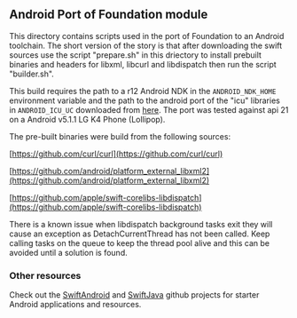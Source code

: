 
## Android Port of Foundation module

This directory contains scripts used in the port of Foundation to
an Android toolchain. The short version of the story is that after
downloading the swift sources use the script "prepare.sh" in this
driectory to install prebuilt binaries and headers for libxml,
libcurl and libdispatch then run the script "builder.sh".

This build requires the path to a r12 Android NDK in the
`ANDROID_NDK_HOME` environment variable and the path to the
android port of the "icu" libraries in `ANDROID_ICU_UC`
downloaded from [here](https://github.com/SwiftAndroid/libiconv-libicu-android/releases/download/android-ndk-r12/libiconv-libicu-armeabi-v7a-ubuntu-15.10-ndk-r12.tar.gz).
The port was tested against api 21 on a Android v5.1.1 LG K4 Phone (Lollipop).

The pre-built binaries were build from the following sources:

[https://github.com/curl/curl](https://github.com/curl/curl)

[https://github.com/android/platform_external_libxml2](https://github.com/android/platform_external_libxml2)

[https://github.com/apple/swift-corelibs-libdispatch](https://github.com/apple/swift-corelibs-libdispatch)

There is a known issue when libdispatch background tasks exit
they will cause an exception as DetachCurrentThread has not
been called. Keep calling tasks on the queue to keep the
thread pool alive and this can be avoided until a solution
is found.

### Other resources

Check out the [SwiftAndroid](https://github.com/SwiftAndroid) and
[SwiftJava](https://github.com/SwiftJava) github projects for
starter Android applications and resources.
